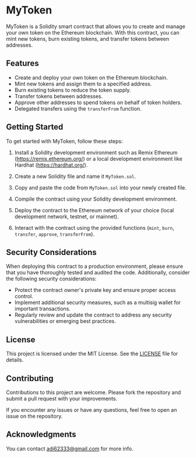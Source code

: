 # MyToken

MyToken is a Solidity smart contract that allows you to create and manage your own token on the Ethereum blockchain. With this contract, you can mint new tokens, burn existing tokens, and transfer tokens between addresses.

## Features

- Create and deploy your own token on the Ethereum blockchain.
- Mint new tokens and assign them to a specified address.
- Burn existing tokens to reduce the token supply.
- Transfer tokens between addresses.
- Approve other addresses to spend tokens on behalf of token holders.
- Delegated transfers using the `transferFrom` function.

## Getting Started

To get started with MyToken, follow these steps:

1. Install a Solidity development environment such as Remix Ethereum (https://remix.ethereum.org/) or a local development environment like Hardhat (https://hardhat.org/).

2. Create a new Solidity file and name it `MyToken.sol`.

3. Copy and paste the code from `MyToken.sol` into your newly created file.

4. Compile the contract using your Solidity development environment.

5. Deploy the contract to the Ethereum network of your choice (local development network, testnet, or mainnet).

6. Interact with the contract using the provided functions (`mint`, `burn`, `transfer`, `approve`, `transferFrom`).

## Security Considerations

When deploying this contract to a production environment, please ensure that you have thoroughly tested and audited the code. Additionally, consider the following security considerations:

- Protect the contract owner's private key and ensure proper access control.
- Implement additional security measures, such as a multisig wallet for important transactions.
- Regularly review and update the contract to address any security vulnerabilities or emerging best practices.

## License

This project is licensed under the MIT License. See the [LICENSE](LICENSE) file for details.

## Contributing

Contributions to this project are welcome. Please fork the repository and submit a pull request with your improvements.

If you encounter any issues or have any questions, feel free to open an issue on the repository.

## Acknowledgments

You can contact adi62333@gmail.com for more info.
